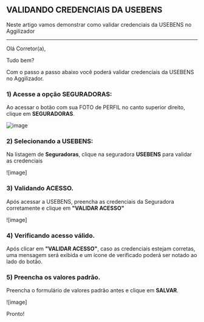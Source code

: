 ## VALIDANDO CREDENCIAIS DA USEBENS
Neste artigo vamos demonstrar como validar credenciais da USEBENS no Aggilizador

---

Olá Corretor(a),

Tudo bem?

Com o passo a passo abaixo você poderá validar credenciais da USEBENS no Aggilizador.

### 1) Acesse a opção SEGURADORAS:

Ao acessar o botão com sua FOTO de PERFIL no canto superior direito, clique em **SEGURADORAS**.

![image](https://conversu-partner-assets.s3.sa-east-1.amazonaws.com/agger/wiki/seguradoras/validando-credenciais/c220eb72-5169-48ab-b4df-330f11a099aa.png)

### 2) Selecionando a USEBENS:

Na listagem de **Seguradoras**, clique na seguradora **USEBENS** para validar as credenciais

![image]

### 3) Validando ACESSO.

Após acessar a USEBENS, preencha as credenciais da Seguradora corretamente e clique em **"VALIDAR ACESSO"**

![image]

### 4) Verificando acesso válido.

Após clicar em **"VALIDAR ACESSO"**, caso as credenciais estejam corretas, uma mensagem será exibida e um ícone de verificado poderá ser notado ao lado do botão.

### 5) Preencha os valores padrão.

Preencha o formulário de valores padrão antes e clique em **SALVAR**.

![image]

Pronto!
